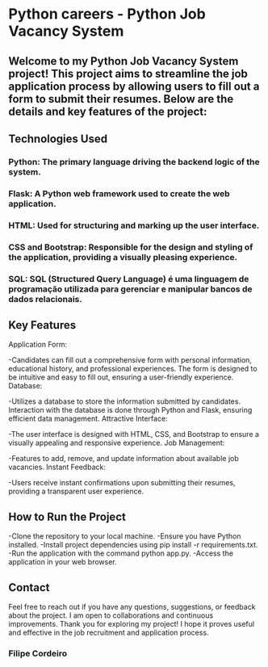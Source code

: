 # Python careers - Python Job Vacancy System

## Welcome to my Python Job Vacancy System project! This project aims to streamline the job application process by allowing users to fill out a form to submit their resumes. Below are the details and key features of the project:

## Technologies Used
### Python: The primary language driving the backend logic of the system.
### Flask: A Python web framework used to create the web application.
### HTML: Used for structuring and marking up the user interface.
### CSS and Bootstrap: Responsible for the design and styling of the application, providing a visually pleasing experience.
### SQL: SQL (Structured Query Language) é uma linguagem de programação utilizada para gerenciar e manipular bancos de dados relacionais. 

## Key Features
Application Form:

-Candidates can fill out a comprehensive form with personal information, educational history, and professional experiences.
The form is designed to be intuitive and easy to fill out, ensuring a user-friendly experience.
Database:

-Utilizes a database to store the information submitted by candidates.
Interaction with the database is done through Python and Flask, ensuring efficient data management.
Attractive Interface:

-The user interface is designed with HTML, CSS, and Bootstrap to ensure a visually appealing and responsive experience.
Job Management:

-Features to add, remove, and update information about available job vacancies.
Instant Feedback:

-Users receive instant confirmations upon submitting their resumes, providing a transparent user experience.

## How to Run the Project
-Clone the repository to your local machine.
-Ensure you have Python installed.
-Install project dependencies using pip install -r requirements.txt.
-Run the application with the command python app.py.
-Access the application in your web browser.

## Contact
Feel free to reach out if you have any questions, suggestions, or feedback about the project. I am open to collaborations and continuous improvements.
Thank you for exploring my project! I hope it proves useful and effective in the job recruitment and application process.

### Filipe Cordeiro
